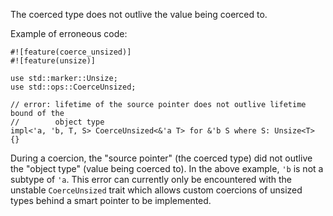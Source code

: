 The coerced type does not outlive the value being coerced to.

Example of erroneous code:

```compile_fail,E0476
#![feature(coerce_unsized)]
#![feature(unsize)]

use std::marker::Unsize;
use std::ops::CoerceUnsized;

// error: lifetime of the source pointer does not outlive lifetime bound of the
//        object type
impl<'a, 'b, T, S> CoerceUnsized<&'a T> for &'b S where S: Unsize<T> {}
```

During a coercion, the "source pointer" (the coerced type) did not outlive the
"object type" (value being coerced to). In the above example, `'b` is not a
subtype of `'a`. This error can currently only be encountered with the unstable
`CoerceUnsized` trait which allows custom coercions of unsized types behind a
smart pointer to be implemented.
